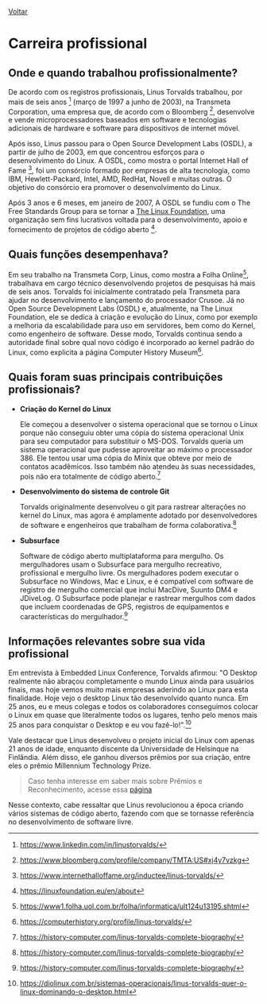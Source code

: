 [Voltar](intro.md)

# Carreira profissional

## Onde e quando trabalhou profissionalmente?

De acordo com os registros profissionais, Linus Torvalds trabalhou, por mais de seis anos [^1] (março de 1997 a junho de 2003), na Transmeta Corporation, uma empresa que, de acordo com o Bloomberg [^2], desenvolve e vende microprocessadores baseados em software e tecnologias adicionais de hardware e software para dispositivos de internet móvel.

Após isso, Linus passou para o Open Source Development Labs (OSDL), a partir de julho de 2003, em que concentrou esforços para o desenvolvimento do Linux. A OSDL, como mostra o portal Internet Hall of Fame [^3], foi um consórcio formado por empresas de alta tecnologia, como IBM, Hewlett-Packard, Intel, AMD, RedHat, Novell e muitas outras. O objetivo do consórcio era promover o desenvolvimento do Linux.

Após 3 anos e 6 meses, em janeiro de 2007, A OSDL se fundiu com o The Free Standards Group para se tornar a [The Linux Foundation](https://linuxfoundation.eu/), uma organização sem fins lucrativos voltada para o desenvolvimento, apoio e fornecimento de projetos de código aberto [^4].

## Quais funções desempenhava?

Em seu trabalho na Transmeta Corp, Linus, como mostra a Folha Online[^5], trabalhava em cargo técnico desenvolvendo projetos de pesquisas há mais de seis anos. Torvalds foi inicialmente contratado pela Transmeta para ajudar no desenvolvimento e lançamento do processador Crusoe.
Já no Open Source Development Labs (OSDL) e, atualmente, na The Linux Foundation, ele se dedica à criação e evolução do Linux, como por exemplo a melhoria da escalabilidade para uso em servidores, bem como do Kernel, como engenheiro de software. Desse modo, Torvalds continua sendo a autoridade final sobre qual novo código é incorporado ao kernel padrão do Linux, como explicita a página Computer History Museum[^6].

## Quais foram suas principais contribuições profissionais?

- **Criação do Kernel do Linux**

  Ele começou a desenvolver o sistema operacional que se tornou o Linux porque não conseguiu obter uma cópia do sistema operacional Unix para seu computador para substituir o MS-DOS. Torvalds queria um sistema operacional que pudesse aproveitar ao máximo o processador 386. Ele tentou usar uma cópia do Minix que obteve por meio de contatos acadêmicos. Isso também não atendeu às suas necessidades, pois não era totalmente de código aberto.[^7]

- **Desenvolvimento do sistema de controle Git**

  Torvalds originalmente desenvolveu o git para rastrear alterações no kernel do Linux, mas agora é amplamente adotado por desenvolvedores de software e engenheiros que trabalham de forma colaborativa.[^7]

- **Subsurface**

  Software de código aberto multiplataforma para mergulho. Os mergulhadores usam o Subsurface para mergulho recreativo, profissional e mergulho livre. Os mergulhadores podem executar o Subsurface no Windows, Mac e Linux, e é compatível com software de registro de mergulho comercial que inclui MacDive, Suunto DM4 e JDiveLog.
  O Subsurface pode planejar e rastrear mergulhos com dados que incluem coordenadas de GPS, registros de equipamentos e características do mergulhador.[^7]

## Informações relevantes sobre sua vida profissional

Em entrevista à Embedded Linux Conference, Torvalds afirmou: "O Desktop realmente não abraçou completamente o mundo Linux ainda para usuários finais, mas hoje vemos muito mais empresas aderindo ao Linux para esta finalidade. Hoje vejo o desktop Linux tão desenvolvido quanto nunca. Em 25 anos, eu e meus colegas e todos os colaboradores conseguimos colocar o Linux em quase que literalmente todos os lugares, tenho pelo menos mais 25 anos para conquistar o Desktop e eu vou fazê-lo!".[^8]

Vale destacar que Linus desenvolveu o projeto inicial do Linux com apenas 21 anos de idade, enquanto discente da Universidade de Helsinque na Finlândia. Além disso, ele ganhou diversos prêmios por sua criação, entre eles o prêmio Millennium Technology Prize.

> Caso tenha interesse em saber mais sobre Prêmios e Reconhecimento, acesse essa [página](premios-e-reconhecimentos.md)

Nesse contexto, cabe ressaltar que Linus revolucionou a época criando vários sistemas de código aberto, fazendo com que se tornasse referência no desenvolvimento de software livre.

[^1]: https://www.linkedin.com/in/linustorvalds/
[^2]: https://www.bloomberg.com/profile/company/TMTA:US#xj4y7vzkg
[^3]: https://www.internethalloffame.org/inductee/linus-torvalds/
[^4]: https://linuxfoundation.eu/en/about
[^5]: https://www1.folha.uol.com.br/folha/informatica/ult124u13195.shtml
[^6]: https://computerhistory.org/profile/linus-torvalds/
[^7]: https://history-computer.com/linus-torvalds-complete-biography/
[^8]: https://diolinux.com.br/sistemas-operacionais/linus-torvalds-quer-o-linux-dominando-o-desktop.html
